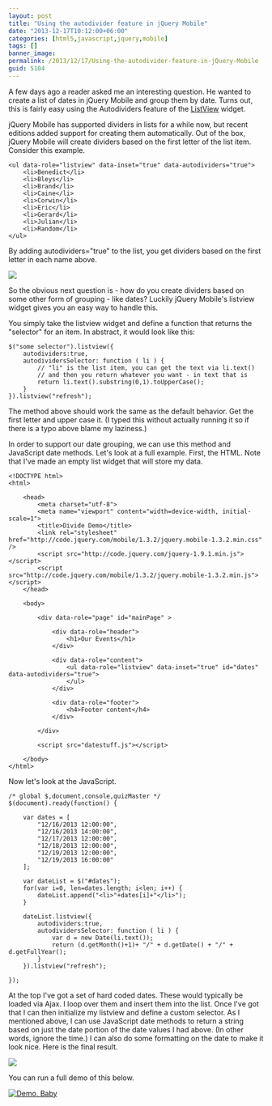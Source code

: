 ```yaml
---
layout: post
title: "Using the autodivider feature in jQuery Mobile"
date: "2013-12-17T10:12:00+06:00"
categories: [html5,javascript,jquery,mobile]
tags: []
banner_image: 
permalink: /2013/12/17/Using-the-autodivider-feature-in-jQuery-Mobile
guid: 5104
---
```


<p>
A few days ago a reader asked me an interesting question. He wanted to create a list of dates in jQuery Mobile and group them by date. Turns out, this is fairly easy using the Autodividers feature of the <a href="http://api.jquerymobile.com/listview/">ListView</a> widget.
</p>
<!--more-->
<p>
jQuery Mobile has supported dividers in lists for a while now, but recent editions added support for creating them automatically. Out of the box, jQuery Mobile will create dividers based on the first letter of the list item. Consider this example.
</p>

<pre><code class="language-markup">&lt;ul data-role=&quot;listview&quot; data-inset=&quot;true&quot; data-autodividers=&quot;true&quot;&gt;
	&lt;li&gt;Benedict&lt;&#x2F;li&gt;
	&lt;li&gt;Bleys&lt;&#x2F;li&gt;
	&lt;li&gt;Brand&lt;&#x2F;li&gt;
	&lt;li&gt;Caine&lt;&#x2F;li&gt;
	&lt;li&gt;Corwin&lt;&#x2F;li&gt;
	&lt;li&gt;Eric&lt;&#x2F;li&gt;
	&lt;li&gt;Gerard&lt;&#x2F;li&gt;
	&lt;li&gt;Julian&lt;&#x2F;li&gt;
	&lt;li&gt;Random&lt;&#x2F;li&gt;
&lt;&#x2F;ul&gt;</code></pre>

<p>
By adding autodividers="true" to the list, you get dividers based on the first letter in each name above.
</p>

<p>
<img src="https://static.raymondcamden.com/images/s14.png" />
</p>

<p>
So the obvious next question is - how do you create dividers based on some other form of grouping - like dates? Luckily jQuery Mobile's listview widget gives you an easy way to handle this. 
</p>

<p>
You simply take the listview widget and define a function that returns the "selector" for an item. In abstract, it would look like this:
</p>

<pre><code class="language-markup">$("some selector").listview({
	autodividers:true,
	autodividersSelector: function ( li ) {
		// "li" is the list item, you can get the text via li.text()
		// and then you return whatever you want - in text that is
		return li.text().substring(0,1).toUpperCase();
	}
}).listview("refresh");</code></pre>

<p>
The method above should work the same as the default behavior. Get the first letter and upper case it. (I typed this without actually running it so if there is a typo above blame my laziness.) 
</p>

<p>
In order to support our date grouping, we can use this method and JavaScript date methods. Let's look at a full example. First, the HTML. Note that I've made an empty list widget that will store my data.
</p>

<pre><code class="language-markup">&lt;!DOCTYPE html&gt; 
&lt;html&gt;
    
    &lt;head&gt;
        &lt;meta charset=&quot;utf-8&quot;&gt;
        &lt;meta name=&quot;viewport&quot; content=&quot;width=device-width, initial-scale=1&quot;&gt; 
        &lt;title&gt;Divide Demo&lt;&#x2F;title&gt;
        &lt;link rel=&quot;stylesheet&quot; href=&quot;http:&#x2F;&#x2F;code.jquery.com&#x2F;mobile&#x2F;1.3.2&#x2F;jquery.mobile-1.3.2.min.css&quot; &#x2F;&gt;
        &lt;script src=&quot;http:&#x2F;&#x2F;code.jquery.com&#x2F;jquery-1.9.1.min.js&quot;&gt;&lt;&#x2F;script&gt;
        &lt;script src=&quot;http:&#x2F;&#x2F;code.jquery.com&#x2F;mobile&#x2F;1.3.2&#x2F;jquery.mobile-1.3.2.min.js&quot;&gt;&lt;&#x2F;script&gt;
    &lt;&#x2F;head&gt; 
    
    &lt;body&gt; 
        
        &lt;div data-role=&quot;page&quot; id=&quot;mainPage&quot; &gt;
            
            &lt;div data-role=&quot;header&quot;&gt;
                &lt;h1&gt;Our Events&lt;&#x2F;h1&gt;
            &lt;&#x2F;div&gt;
            
            &lt;div data-role=&quot;content&quot;&gt;
				&lt;ul data-role=&quot;listview&quot; data-inset=&quot;true&quot; id=&quot;dates&quot; data-autodividers=&quot;true&quot;&gt;
				&lt;&#x2F;ul&gt;
            &lt;&#x2F;div&gt;
            
            &lt;div data-role=&quot;footer&quot;&gt;
                &lt;h4&gt;Footer content&lt;&#x2F;h4&gt;
            &lt;&#x2F;div&gt;
            
        &lt;&#x2F;div&gt;

		&lt;script src=&quot;datestuff.js&quot;&gt;&lt;&#x2F;script&gt;

	&lt;&#x2F;body&gt;
&lt;&#x2F;html&gt;</code></pre>

<p>
Now let's look at the JavaScript.
</p>

<pre><code class="language-javascript">&#x2F;* global $,document,console,quizMaster *&#x2F;
$(document).ready(function() {

	var dates = [
		&quot;12&#x2F;16&#x2F;2013 12:00:00&quot;,
		&quot;12&#x2F;16&#x2F;2013 14:00:00&quot;,
		&quot;12&#x2F;17&#x2F;2013 12:00:00&quot;,
		&quot;12&#x2F;18&#x2F;2013 12:00:00&quot;,
		&quot;12&#x2F;19&#x2F;2013 12:00:00&quot;,
		&quot;12&#x2F;19&#x2F;2013 16:00:00&quot;
	];
	
	var dateList = $(&quot;#dates&quot;);
	for(var i=0, len=dates.length; i&lt;len; i++) {
		dateList.append(&quot;&lt;li&gt;&quot;+dates[i]+&quot;&lt;&#x2F;li&gt;&quot;);	
	}
		
	dateList.listview({
		autodividers:true,
		autodividersSelector: function ( li ) {
			var d = new Date(li.text());
			return (d.getMonth()+1)+ &quot;&#x2F;&quot; + d.getDate() + &quot;&#x2F;&quot; + d.getFullYear();
		}
	}).listview(&quot;refresh&quot;);

});</code></pre>

<p>
At the top I've got a set of hard coded dates. These would typically be loaded via Ajax.  I loop over them and insert them into the list. Once I've got that I can then initialize my listview and define a custom selector. As I mentioned above, I can use JavaScript date methods to return a string based on just the date portion of the date values I had above. (In other words, ignore the time.) I can also do some formatting on the date to make it look nice. Here is the final result.
</p>

<img src="https://static.raymondcamden.com/images/s26.png" />

<p>
You can run a full demo of this below.
</p>

<a href="https://static.raymondcamden.com/demos/2013/dec/17/dividedata.html"><img src="https://static.raymondcamden.com/images/icon_128.png" title="Demo, Baby" border="0"></a>